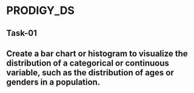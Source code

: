 ﻿# PRODIGY_DS
 
## Task-01

## Create a bar chart or histogram to visualize the distribution of a categorical or continuous variable, such as the distribution of ages or genders in a population.
